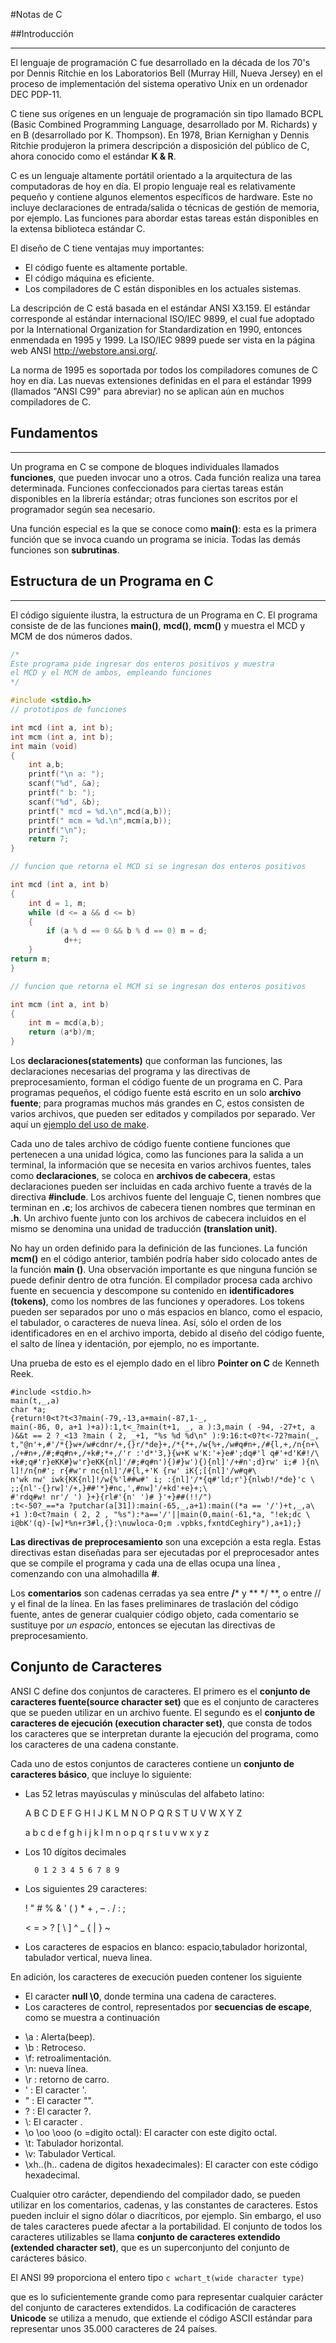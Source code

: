 #Notas de C


##Introducción

- - -

El lenguaje de programación C fue desarrollado en la década de los 70's por Dennis Ritchie en los Laboratorios Bell (Murray Hill, Nueva Jersey) en el proceso de implementación del sistema operativo Unix en un ordenador DEC PDP-11.

C tiene sus orígenes en un lenguaje de programación sin tipo llamado BCPL (Basic Combined Programming Language, desarrollado por M. Richards) y en B (desarrollado por K. Thompson). En 1978, Brian Kernighan y Dennis Ritchie produjeron la primera descripción a disposición del público de C, ahora conocido como el estándar **K & R**.

C es un lenguaje altamente portátil orientado a la arquitectura de las computadoras de hoy en día. El propio lenguaje real es relativamente pequeño y contiene algunos elementos específicos de hardware. Este no incluye declaraciones de entrada/salida o técnicas de gestión de memoria, por ejemplo. Las funciones para abordar estas tareas están disponibles en la extensa biblioteca estándar C.

El diseño de C tiene ventajas muy importantes:

* El código fuente es altamente portable.
* El código máquina es eficiente.
* Los compiladores de C están disponibles en los actuales sistemas.

La descripción de C está basada en el estándar ANSI X3.159. El estándar corresponde al estándar internacional ISO/IEC 9899, el cual fue adoptado por la International Organization  for Standardization en 1990, entonces enmendada en 1995 y 1999. La ISO/IEC 9899 puede ser vista en la página web ANSI http://webstore.ansi.org/.


La norma de 1995 es soportada por  todos los compiladores comunes de C hoy en día. Las nuevas extensiones definidas en el para el estándar  1999 (llamados "ANSI C99" para abreviar) no se aplican aún en muchos compiladores de C.

## Fundamentos

- - -

Un programa en C se compone de bloques  individuales llamados **funciones**, que pueden invocar uno a  otros. Cada función realiza una tarea determinada. Funciones confeccionados para ciertas tareas  están disponibles en la librería estándar; otras funciones son escritos por el programador según sea necesario.

Una función especial es  la que se conoce como **main()**: esta es la primera función que se invoca cuando un programa se inicia. Todas las demás funciones son **subrutinas**.

## Estructura de un Programa en C

- - -

El código siguiente ilustra, la estructura de un Programa en C. El programa consiste de de las funciones **main()**, **mcd()**, **mcm()** y muestra el MCD y MCM de dos números dados.


```c
/*
Este programa pide ingresar dos enteros positivos y muestra
el MCD y el MCM de ambos, empleando funciones 
*/

#include <stdio.h>
// prototipos de funciones

int mcd (int a, int b);
int mcm (int a, int b);
int main (void)
{
	int a,b;
	printf("\n a: ");
	scanf("%d", &a);
	printf(" b: ");
	scanf("%d", &b);
	printf(" mcd = %d.\n",mcd(a,b));
	printf(" mcm = %d.\n",mcm(a,b));
	printf("\n");
	return 7;
}

// funcion que retorna el MCD si se ingresan dos enteros positivos

int mcd (int a, int b)
{
	int d = 1, m;
	while (d <= a && d <= b)
	{
		if (a % d == 0 && b % d == 0) m = d;
			d++;
	}
return m;
}

// funcion que retorna el MCM si se ingresan dos enteros positivos

int mcm (int a, int b)
{
	int m = mcd(a,b);
	return (a*b)/m;
}
```

Los **declaraciones(statements)** que conforman las funciones, las declaraciones necesarias del programa  y las directivas de preprocesamiento, forman el código fuente de un programa en C. Para programas pequeños, el código fuente está escrito en un solo **archivo fuente**; para programas muchos más grandes en  C, estos  consisten de  varios archivos, que pueden ser editados y compilados por separado. Ver aquí un [ejemplo del uso de make](http://iie.fing.edu.uy/~vagonbar/gcc-make/make.htm).

Cada uno de tales archivo de código fuente contiene funciones que pertenecen a una unidad lógica, como las funciones para la salida a un terminal, la información que se necesita en varios archivos fuentes, tales como **declaraciones**, se coloca en  **archivos de cabecera**, estas declaraciones pueden ser incluidas en cada archivo fuente a través de la directiva **#include**. 
Los archivos fuente del lenguaje C, tienen nombres que terminan en **.c**; los archivos de cabecera tienen nombres que terminan en **.h**. Un archivo fuente junto con los archivos de cabecera incluidos en el mismo se denomina una unidad de traducción **(translation unit)**.

No hay un orden definido para la definición de  las funciones. La función **mcm()** en el código anterior,  también podría haber sido colocado antes de la función **main ()**. Una observación importante es que ninguna  función  se puede definir dentro de otra función.
El compilador procesa cada archivo fuente en secuencia y  descompone su contenido en **identificadores (tokens)**, como los nombres de las  funciones y operadores. Los tokens pueden ser separados por uno o más espacios en blanco, como el espacio, el  tabulador, o caracteres de nueva línea. Así, sólo el orden de los identificadores en en el archivo importa, debido al  diseño del código fuente, el salto de línea y identación, por ejemplo, no es importante. 

Una prueba de esto es el ejemplo dado en el libro **Pointer on C**  de Kenneth Reek.

```
#include <stdio.h>
main(t,_,a)
char *a;
{return!0<t?t<3?main(-79,-13,a+main(-87,1-_,
main(-86, 0, a+1 )+a)):1,t<_?main(t+1, _, a ):3,main ( -94, -27+t, a
)&&t == 2 ?_<13 ?main ( 2, _+1, "%s %d %d\n" ):9:16:t<0?t<-72?main(_,
t,"@n'+,#'/*{}w+/w#cdnr/+,{}r/*de}+,/*{*+,/w{%+,/w#q#n+,/#{l,+,/n{n+\
,/+#n+,/#;#q#n+,/+k#;*+,/'r :'d*'3,}{w+K w'K:'+}e#';dq#'l q#'+d'K#!/\
+k#;q#'r}eKK#}w'r}eKK{nl]'/#;#q#n'){)#}w'){){nl]'/+#n';d}rw' i;# ){n\
l]!/n{n#'; r{#w'r nc{nl]'/#{l,+'K {rw' iK{;[{nl]'/w#q#\
n'wk nw' iwk{KK{nl]!/w{%'l##w#' i; :{nl]'/*{q#'ld;r'}{nlwb!/*de}'c \
;;{nl'-{}rw]'/+,}##'*}#nc,',#nw]'/+kd'+e}+;\
#'rdq#w! nr'/ ') }+}{rl#'{n' ')# }'+}##(!!/")
:t<-50?_==*a ?putchar(a[31]):main(-65,_,a+1):main((*a == '/')+t,_,a\
+1 ):0<t?main ( 2, 2 , "%s"):*a=='/'||main(0,main(-61,*a, "!ek;dc \
i@bK'(q)-[w]*%n+r3#l,{}:\nuwloca-O;m .vpbks,fxntdCeghiry"),a+1);} 
```


**Las directivas de preprocesamiento** son una excepción a esta regla. Estas directivas estan diseñadas para ser ejecutadas por el preprocesador antes que  se compile el programa  y cada una de ellas  ocupa una línea , comenzando con una almohadilla **#**.

Los **comentarios** son  cadenas cerradas ya sea entre  **/*** y ** */ **,  o entre // y el final de la línea. En las fases preliminares de traslación del código fuente, antes de generar cualquier código objeto, cada comentario se sustituye por *un espacio*, entonces se ejecutan las directivas de preprocesamiento.

## Conjunto de Caracteres

ANSI C define dos conjuntos de caracteres. El primero es el **conjunto de caracteres fuente(source  character set)** que es el conjunto de caracteres que se pueden utilizar en un archivo fuente. El segundo es el **conjunto de caracteres de ejecución (execution character set)**, que consta de todos los caracteres que se interpretan durante la ejecución del programa, como los caracteres  de una cadena constante.

Cada uno de estos conjuntos de caracteres contiene un **conjunto de caracteres básico**, que incluye lo siguiente:
- Las 52 letras mayúsculas y minúsculas del alfabeto latino:

	 A B C D E F G H I J K L M N O P Q R S T U V W X Y Z
 
	a b c d e f g h i j k l m n o p q r s t u v w x y z

- Los 10 dígitos decimales

		0 1 2 3 4 5 6 7 8 9

- Los siguientes 29 caracteres:

	! " # % & ' ( ) * + , – . / : ;

	< = > ? [ \ ] ^ _ { | } ~

- Los  caracteres de espacios en blanco: espacio,tabulador horizontal, tabulador vertical, nueva linea.

En adición,  los caracteres de execución  pueden contener los siguiente
- El caracter **null \0**, donde termina una cadena de caracteres.
- Los caracteres de control, representados por **secuencias de escape**, como se muestra a continuación

 * \a : Alerta(beep).
 * \b : Retroceso.
 * \f: retroalimentación.
 * \n: nueva línea.
 * \r : retorno de carro.
 * \' : El caracter '.
 * \" : El caracter "".
 * \? : El caracter ?.
 * \\:  El caracter \.
 * \o \oo \ooo (o =digito octal): El caracter con este digito octal.
 * \t: Tabulador horizontal.
 * \v: Tabulador Vertical.
 * \xh..(h.. cadena de digitos hexadecimales): El caracter con este código hexadecimal.

Cualquier otro carácter, dependiendo del compilador dado, se pueden utilizar en los comentarios, cadenas, y las constantes de caracteres. Estos pueden incluir el signo dólar o diacríticos, por ejemplo. Sin embargo, el uso de tales caracteres puede afectar a la portabilidad. 
El conjunto de todos los caracteres utilizables se llama **conjunto de caracteres extendido (extended  character set)**, que  es un superconjunto del conjunto de carácteres básico.

El ANSI 99 proporciona el entero tipo 
 ```c wchart_t(wide character type)```

que es lo suficientemente grande como para representar cualquier carácter del conjunto de caracteres extendidos. La codificación de caracteres **Unicode** se utiliza a menudo, que  extiende el código ASCII estándar para representar unos 35.000 caracteres de 24 países.

